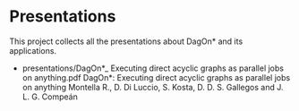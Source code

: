 # Presentations
This project collects all the presentations about DagOn* and its applications.

* presentations/DagOn*_ Executing direct acyclic graphs as parallel jobs on anything.pdf
DagOn*: Executing direct acyclic graphs as parallel jobs on anything
Montella R., D. Di Luccio, S. Kosta, D. D. S. Gallegos and J. L. G. Compeán 
